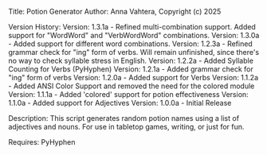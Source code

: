 
 Title: Potion Generator
 Author: Anna Vahtera, Copyright (c) 2025

 Version History:
 Version: 1.3.1a - Refined multi-combination support. Added support for "WordWord" and "VerbWordWord" combinations.
 Version: 1.3.0a - Added support for different word combinations.
 Version: 1.2.3a - Refined grammar check for "ing" form of verbs. Will remain unfinished, since there's no way to check syllable stress in English.
 Version: 1.2.2a - Added Syllable Counting for Verbs (PyHyphen)
 Version: 1.2.1a - Added grammar check for "ing" form of verbs
 Version: 1.2.0a - Added support for Verbs
 Version: 1.1.2a - Added ANSI Color Support and removed the need for the colored module
 Version: 1.1.1a - Added 'colored' support for potion effectiveness
 Version: 1.1.0a - Added support for Adjectives
 Version: 1.0.0a - Initial Release

 Description: This script generates random potion names using a list of adjectives and nouns. For use in tabletop games, writing, or just for fun.

 Requires: PyHyphen
